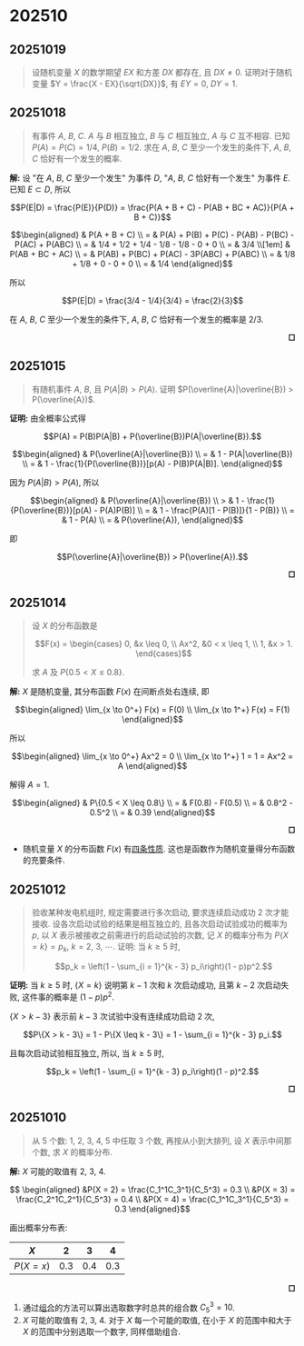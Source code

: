 # 202510

## 20251019

> 设随机变量 $X$ 的数学期望 $EX$ 和方差 $DX$ 都存在, 且 $DX \neq 0$. 证明对于随机变量 $Y = \frac{X - EX}{\sqrt{DX}}$, 有 $EY = 0$, $DY = 1$.

## 20251018

> 有事件 $A$, $B$, $C$. $A$ 与 $B$ 相互独立, $B$ 与 $C$ 相互独立, $A$ 与 $C$ 互不相容. 已知 $P(A) = P(C) = 1 / 4$, $P(B) = 1 / 2$. 求在 $A$, $B$, $C$ 至少一个发生的条件下, $A$, $B$, $C$ 恰好有一个发生的概率.

**解:** 设 "在 $A$, $B$, $C$ 至少一个发生" 为事件 $D$, "$A$, $B$, $C$ 恰好有一个发生" 为事件 $E$. 已知 $E \subset D$, 所以

```math
P(E|D) = \frac{P(E)}{P(D)} = \frac{P(A + B + C) - P(AB + BC + AC)}{P(A + B + C)}
```

```math
\begin{aligned}
    & P(A + B + C) \\
    = & P(A) + P(B) + P(C) - P(AB) - P(BC) - P(AC) + P(ABC) \\
    = & 1/4 + 1/2 + 1/4 - 1/8 - 1/8 - 0 + 0 \\
    = & 3/4 \\[1em]

    & P(AB + BC + AC) \\
    = & P(AB) + P(BC) + P(AC) - 3P(ABC) + P(ABC) \\
    = & 1/8 + 1/8 + 0 - 0 + 0 \\
    = & 1/4
\end{aligned}
```

所以

```math
P(E|D) = \frac{3/4 - 1/4}{3/4} = \frac{2}{3}
```

在 $A$, $B$, $C$ 至少一个发生的条件下, $A$, $B$, $C$ 恰好有一个发生的概率是 $2/3$.

**<div align = "right">□</div>**

## 20251015

> 有随机事件 $A$, $B$, 且 $P(A|B) > P(A)$. 证明 $P(\overline{A}|\overline{B}) > P(\overline{A})$.

**证明:** 由全概率公式得

```math
P(A) = P(B)P(A|B) + P(\overline{B})P(A|\overline{B}).
```

```math
\begin{aligned}
    & P(\overline{A}|\overline{B}) \\
    = & 1 - P(A|\overline{B}) \\
    = & 1 - \frac{1}{P(\overline{B})}[p(A) - P(B)P(A|B)].
\end{aligned}
```

因为 $P(A|B) > P(A)$, 所以

```math
\begin{aligned}
    & P(\overline{A}|\overline{B}) \\
    > & 1 - \frac{1}{P(\overline{B})}[p(A) - P(A)P(B)] \\
    = & 1 - \frac{P(A)[1 - P(B)]}{1 - P(B)} \\
    = & 1 - P(A) \\
    = & P(\overline{A}),
\end{aligned}
```

即

```math
P(\overline{A}|\overline{B}) > P(\overline{A}).
```

**<div align = "right">□</div>**

## 20251014

> 设 $X$ 的分布函数是
>
> ```math
> F(x) =
> \begin{cases}
>   0, &x \leq 0, \\
>   Ax^2, &0 < x \leq 1, \\
>   1, &x > 1.
> \end{cases}
> ```
>
> 求 $A$ 及 $P\{0.5 < X\leq 0.8\}$.

**解:** $X$ 是随机变量, 其分布函数 $F(x)$ 在间断点处右连续, 即

```math
\begin{aligned}
    \lim_{x \to 0^+} F(x) = F(0) \\
    \lim_{x \to 1^+} F(x) = F(1)
\end{aligned}
```

所以

```math
\begin{aligned}
    \lim_{x \to 0^+} Ax^2 = 0 \\
    \lim_{x \to 1^+} 1 = 1 = Ax^2 = A
\end{aligned}
```

解得 $A = 1$.

```math
\begin{aligned}
    & P\{0.5 < X \leq 0.8\} \\
    = & F(0.8) - F(0.5) \\
    = & 0.8^2 - 0.5^2 \\
    = & 0.39
\end{aligned}
```

**<div align = "right">□</div>**

- 随机变量 $X$ 的分布函数 $F(x)$ 有[四条性质](properties_of_functions.md#随机变量的分布函数的性质). 这也是函数作为随机变量得分布函数的充要条件.

## 20251012

> 验收某种发电机组时, 规定需要进行多次启动, 要求连续启动成功 $2$ 次才能接收. 设各次启动试验的结果是相互独立的, 且各次启动试验成功的概率为 $p$, 以 $X$ 表示被接收之前需进行的启动试验的次数, 记 $X$ 的概率分布为 $P\{X = k\} = p_k$, $k = 2$, $3$, $\cdots$. 证明: 当 $k \geq 5$ 时,
>
> ```math
> p_k = \left(1 - \sum_{i = 1}^{k - 3} p_i\right)(1 - p)p^2.
> ```

**证明:** 当 $k \geq 5$ 时, $\{X = k\}$ 说明第 $k - 1$ 次和 $k$ 次启动成功, 且第 $k - 2$ 次启动失败, 这件事的概率是 $(1 - p)p^2$.

$\{X > k - 3\}$ 表示前 $k - 3$ 次试验中没有连续成功启动 $2$ 次,

<!-- #?# -->
```math
P\{X > k - 3\} = 1 - P\{X \leq k - 3\} = 1 - \sum_{i = 1}^{k - 3} p_i.
```

且每次启动试验相互独立, 所以, 当 $k \geq 5$ 时,

```math
p_k = \left(1 - \sum_{i = 1}^{k - 3} p_i\right)(1 - p)^2.
```

**<div align = "right">□</div>**

## 20251010

> 从 $5$ 个数: $1$, $2$, $3$, $4$, $5$ 中任取 $3$ 个数, 再按从小到大排列, 设 $X$ 表示中间那个数, 求 $X$ 的概率分布.

**解:** $X$ 可能的取值有 $2$, $3$, $4$.

```math
    \begin{aligned}
        &P(X = 2) = \frac{C_1^1C_3^1}{C_5^3} = 0.3 \\ 
        &P(X = 3) = \frac{C_2^1C_2^1}{C_5^3} = 0.4 \\
        &P(X = 4) = \frac{C_1^1C_3^1}{C_5^3} = 0.3
    \end{aligned}
```

画出概率分布表:

| $X$ | $2$ | $3$ | $4$ |
|-----|-----|-----|-----|
| $P(X = x)$ | $0.3$ | $0.4$ | $0.3$ |

**<div align = "right">□</div>**

1. 通过[组合](combinatorics.md#组合)的方法可以算出选取数字时总共的组合数 $C_5^3 = 10$.
2. $X$ 可能的取值有 $2$, $3$, $4$. 对于 $X$ 每一个可能的取值, 在小于 $X$ 的范围中和大于 $X$ 的范围中分别选取一个数字, 同样借助组合.